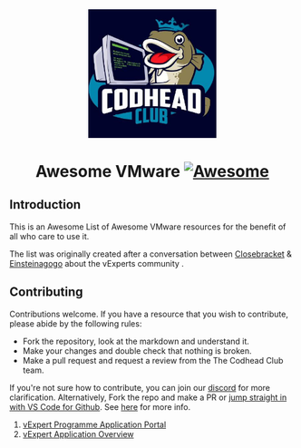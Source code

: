 <div align="center">
<img style="width:45%" src="imgs/tcclogo.jpg" />

# Awesome VMware [![Awesome](https://awesome.re/badge.svg)](https://awesome.re) 
</div>

## Introduction <a name="introduction"></a>

This is an Awesome List of Awesome VMware resources for the benefit of all who care to use it.

The list was originally created after a conversation between [Closebracket]() & [Einsteinagogo]() about the vExperts community
.
## Contributing <a name="contributing"></a>

Contributions welcome. If you have a resource that you wish to contribute, please abide by the following rules:

- Fork the repository, look at the markdown and understand it.
- Make your changes and double check that nothing is broken.
- Make a pull request and request a review from the The Codhead Club team.

If you're not sure how to contribute, you can join our [discord](https://discord.codhead.club) for more clarification. Alternatively, Fork the repo and make a PR or [jump straight in with VS Code for Github](https://github.dev/CodheadClub/AwesomeVMware). See [here](https://docs.github.com/en/codespaces/developing-in-codespaces/web-based-editor) for more info.

1. [vExpert Programme Application Portal](https://vexpert.vmware.com/)
2. [vExpert Application Overview](https://blogs.vmware.com/vexpert/2023/01/01/apply-2023/)